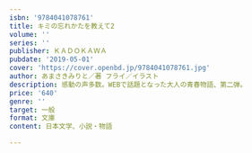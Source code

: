 ```yaml
---
isbn: '9784041078761'
title: キミの忘れかたを教えて2
volume: ''
series: ''
publisher: ＫＡＤＯＫＡＷＡ
pubdate: '2019-05-01'
cover: 'https://cover.openbd.jp/9784041078761.jpg'
author: あまさきみりと／著 フライ／イラスト
description: 感動の声多数。WEBで話題となった大人の青春物語、第二弾。
price: '640'
genre: ''
target: 一般
format: 文庫
content: 日本文学、小説・物語

---
```

